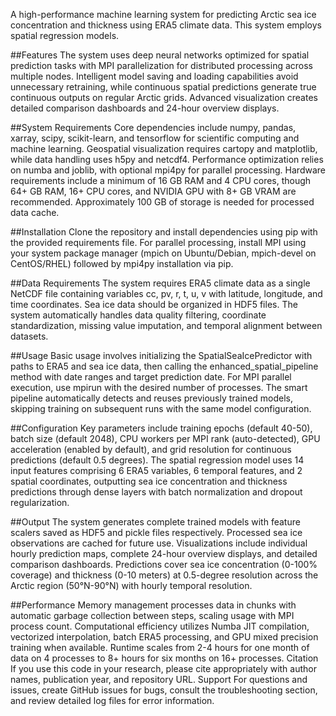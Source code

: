 A high-performance machine learning system for predicting Arctic sea ice concentration and thickness using ERA5 climate data. This system employs spatial regression models.

##Features
The system uses deep neural networks optimized for spatial prediction tasks with MPI parallelization for distributed processing across multiple nodes. Intelligent model saving and loading capabilities avoid unnecessary retraining, while continuous spatial predictions generate true continuous outputs on regular Arctic grids. Advanced visualization creates detailed comparison dashboards and 24-hour overview displays.

##System Requirements
Core dependencies include numpy, pandas, xarray, scipy, scikit-learn, and tensorflow for scientific computing and machine learning. Geospatial visualization requires cartopy and matplotlib, while data handling uses h5py and netcdf4. Performance optimization relies on numba and joblib, with optional mpi4py for parallel processing. Hardware requirements include a minimum of 16 GB RAM and 4 CPU cores, though 64+ GB RAM, 16+ CPU cores, and NVIDIA GPU with 8+ GB VRAM are recommended. Approximately 100 GB of storage is needed for processed data cache.

##Installation
Clone the repository and install dependencies using pip with the provided requirements file. For parallel processing, install MPI using your system package manager (mpich on Ubuntu/Debian, mpich-devel on CentOS/RHEL) followed by mpi4py installation via pip.

##Data Requirements
The system requires ERA5 climate data as a single NetCDF file containing variables cc, pv, r, t, u, v with latitude, longitude, and time coordinates. Sea ice data should be organized in HDF5 files. The system automatically handles data quality filtering, coordinate standardization, missing value imputation, and temporal alignment between datasets.

##Usage
Basic usage involves initializing the SpatialSeaIcePredictor with paths to ERA5 and sea ice data, then calling the enhanced_spatial_pipeline method with date ranges and target prediction date. For MPI parallel execution, use mpirun with the desired number of processes. The smart pipeline automatically detects and reuses previously trained models, skipping training on subsequent runs with the same model configuration.

##Configuration
Key parameters include training epochs (default 40-50), batch size (default 2048), CPU workers per MPI rank (auto-detected), GPU acceleration (enabled by default), and grid resolution for continuous predictions (default 0.5 degrees). The spatial regression model uses 14 input features comprising 6 ERA5 variables, 6 temporal features, and 2 spatial coordinates, outputting sea ice concentration and thickness predictions through dense layers with batch normalization and dropout regularization.

##Output
The system generates complete trained models with feature scalers saved as HDF5 and pickle files respectively. Processed sea ice observations are cached for future use. Visualizations include individual hourly prediction maps, complete 24-hour overview displays, and detailed comparison dashboards. Predictions cover sea ice concentration (0-100% coverage) and thickness (0-10 meters) at 0.5-degree resolution across the Arctic region (50°N-90°N) with hourly temporal resolution.

##Performance
Memory management processes data in chunks with automatic garbage collection between steps, scaling usage with MPI process count. Computational efficiency utilizes Numba JIT compilation, vectorized interpolation, batch ERA5 processing, and GPU mixed precision training when available. Runtime scales from 2-4 hours for one month of data on 4 processes to 8+ hours for six months on 16+ processes.
Citation
If you use this code in your research, please cite appropriately with author names, publication year, and repository URL.
Support
For questions and issues, create GitHub issues for bugs, consult the troubleshooting section, and review detailed log files for error information.

